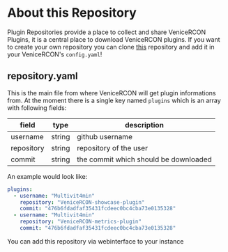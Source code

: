 About this Repository
=====================

Plugin Repositories provide a place to collect and share VeniceRCON Plugins, it is a central place to download VeniceRCON plugins. If you want to create your own repository you can clone [this](https://github.com/Multivit4min/vu-plugin-repo) repository and add it in your VeniceRCON's `config.yaml`!

## repository.yaml

This is the main file from where VeniceRCON will get plugin informations from.
At the moment there is a single key named `plugins` which is an array with following fields:

field       | type   | description
------------|--------|-------------------------------------------------------------
username    | string | github username
repository  | string | repository of the user
commit      | string | the commit which should be downloaded

An example would look like:
```yaml
plugins:
  - username: "Multivit4min"
    repository: "VeniceRCON-showcase-plugin"
    commit: "476b6fdadfaf35431fcdeec0bc4cba73e0135328"
  - username: "Multivit4min"
    repository: "VeniceRCON-metrics-plugin"
    commit: "476b6fdadfaf35431fcdeec0bc4cba73e0135328"
```

You can add this repository via webinterface to your instance